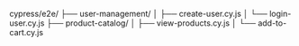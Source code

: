 cypress/e2e/
├── user-management/
│   ├── create-user.cy.js
│   └── login-user.cy.js
├── product-catalog/
│   ├── view-products.cy.js
│   └── add-to-cart.cy.js


